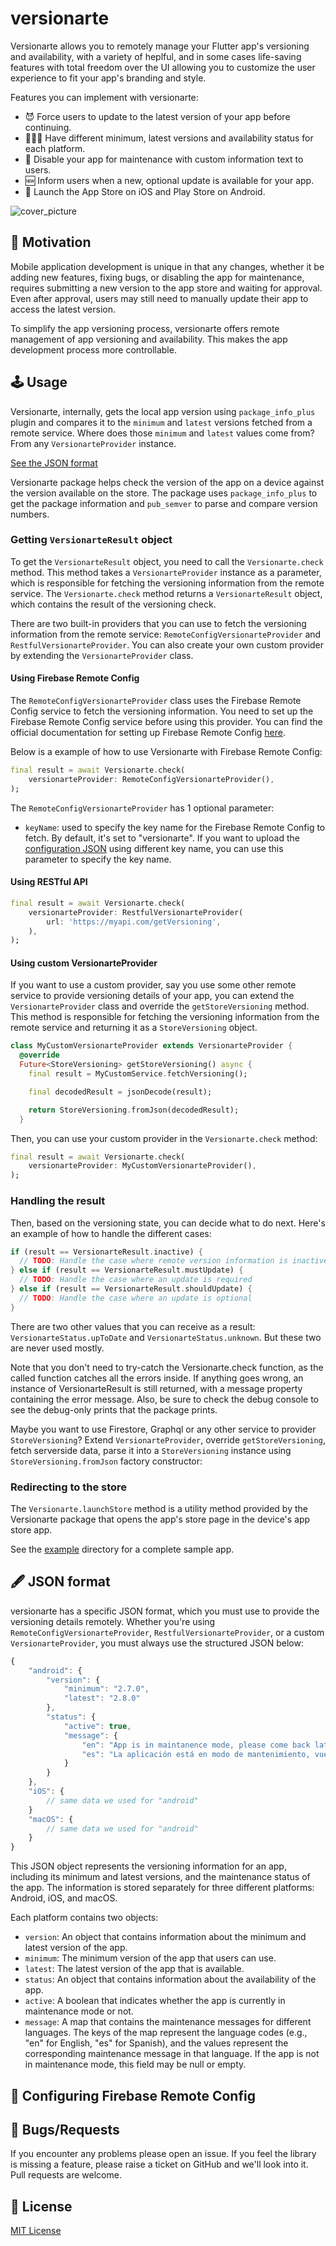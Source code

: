 # versionarte

Versionarte allows you to remotely manage your Flutter app's versioning and availability, with a variety of heplful, and in some cases life-saving features with total freedom over the UI allowing you to customize the user experience to fit your app's branding and style.

Features you can implement with versionarte:
- 😈 Force users to update to the latest version of your app before continuing.
- 💆🏻‍♂️ Have different minimum, latest versions and availability status for each platform.
- 🚧 Disable your app for maintenance with custom information text to users.
- 🆕 Inform users when a new, optional update is available for your app.
- 🔗 Launch the App Store on iOS and Play Store on Android.

<img src="https://raw.githubusercontent.com/kamranbekirovyz/versionarte/master/assets/cover.png" alt="cover_picture" />

## 🚀 Motivation

Mobile application development is unique in that any changes, whether it be adding new features, fixing bugs, or disabling the app for maintenance, requires submitting a new version to the app store and waiting for approval. Even after approval, users may still need to manually update their app to access the latest version.

To simplify the app versioning process, versionarte offers remote management of app versioning and availability. This makes the app development process more controllable.

## 🕹️ Usage

Versionarte, internally, gets the local app version using `package_info_plus` plugin and compares it to the `minimum` and `latest` versions fetched from a remote service. Where does those `minimum` and `latest` values come from? From any `VersionarteProvider` instance.

[See the JSON format](#json-format)

Versionarte package helps check the version of the app on a device against the version available on the store. The package uses `package_info_plus` to get the package information and `pub_semver` to parse and compare version numbers.

### Getting `VersionarteResult` object

To get the `VersionarteResult` object, you need to call the `Versionarte.check` method. This method takes a `VersionarteProvider` instance as a parameter, which is responsible for fetching the versioning information from the remote service. The `Versionarte.check` method returns a `VersionarteResult` object, which contains the result of the versioning check.

There are two built-in providers that you can use to fetch the versioning information from the remote service: `RemoteConfigVersionarteProvider` and `RestfulVersionarteProvider`. You can also create your own custom provider by extending the `VersionarteProvider` class.

#### Using Firebase Remote Config
The `RemoteConfigVersionarteProvider` class uses the Firebase Remote Config service to fetch the versioning information. You need to set up the Firebase Remote Config service before using this provider. You can find the official documentation for setting up Firebase Remote Config <a href="https://firebase.google.com/docs/remote-config">here</a>.

Below is a example of how to use Versionarte with Firebase Remote Config:

```dart
final result = await Versionarte.check(
    versionarteProvider: RemoteConfigVersionarteProvider(),
);
```

The `RemoteConfigVersionarteProvider` has 1 optional parameter:
- `keyName`: used to specify the key name for the Firebase Remote Config to fetch. By default, it's set to "versionarte". If you want to upload the [configuration JSON](#json-format) using different key name, you can use this parameter to specify the key name.

#### Using RESTful API

```dart
final result = await Versionarte.check(
    versionarteProvider: RestfulVersionarteProvider(
        url: 'https://myapi.com/getVersioning',
    ),
);
```

#### Using custom VersionarteProvider

If you want to use a custom provider, say you use some other remote service to provide versioning details of your app, you can extend the `VersionarteProvider` class and override the `getStoreVersioning` method. This method is responsible for fetching the versioning information from the remote service and returning it as a `StoreVersioning` object.

```dart
class MyCustomVersionarteProvider extends VersionarteProvider {
  @override
  Future<StoreVersioning> getStoreVersioning() async {
    final result = MyCustomService.fetchVersioning();

    final decodedResult = jsonDecode(result);

    return StoreVersioning.fromJson(decodedResult);
  }
```
    
Then, you can use your custom provider in the `Versionarte.check` method:

```dart
final result = await Versionarte.check(
    versionarteProvider: MyCustomVersionarteProvider(),
);
```

### Handling the result

Then, based on the versioning state, you can decide what to do next. Here's an example of how to handle the different cases:

```dart
if (result == VersionarteResult.inactive) {
  // TODO: Handle the case where remote version information is inactive
} else if (result == VersionarteResult.mustUpdate) {
  // TODO: Handle the case where an update is required
} else if (result == VersionarteResult.shouldUpdate) {
  // TODO: Handle the case where an update is optional
} 
```

There are two other values that you can receive as a result: `VersionarteStatus.upToDate` and `VersionarteStatus.unknown`. But these two are never used mostly.

Note that you don't need to try-catch the Versionarte.check function, as the called function catches all the errors inside. If anything goes wrong, an instance of VersionarteResult is still returned, with a message property containing the error message. Also, be sure to check the debug console to see the debug-only prints that the package prints.

Maybe you want to use Firestore, Graphql or any other service to provider `StoreVersioning`? Extend `VersionarteProvider`, override `getStoreVersioning`, fetch serverside data, parse it into a `StoreVersioning` instance using `StoreVersioning.fromJson` factory constructor:

### Redirecting to the store

The `Versionarte.launchStore` method is a utility method provided by the Versionarte package that opens the app's store page in the device's app store app.

See the <a href="https://github.com/kamranbekirovyz/versionarte/tree/main/example">example</a> directory for a complete sample app.

## 🖋️ JSON format

versionarte has a specific JSON format, which you must use to provide the versioning details remotely. Whether you're using `RemoteConfigVersionarteProvider`, `RestfulVersionarteProvider`, or a custom `VersionarteProvider`, you must always use the structured JSON below:

```js
{
    "android": {
        "version": {
            "minimum": "2.7.0",
            "latest": "2.8.0"
        },
        "status": {
            "active": true,
            "message": {
                "en": "App is in maintanence mode, please come back later.",
                "es": "La aplicación está en modo de mantenimiento, vuelva más tarde."
            }
        }
    },
    "iOS": {
        // same data we used for "android"
    }
    "macOS": {
        // same data we used for "android"
    }
}
```

This JSON object represents the versioning information for an app, including its minimum and latest versions, and the maintenance status of the app. The information is stored separately for three different platforms: Android, iOS, and macOS.

Each platform contains two objects:

- `version`: An object that contains information about the minimum and latest version of the app.
- `minimum`: The minimum version of the app that users can use.
- `latest`: The latest version of the app that is available.
- `status`: An object that contains information about the availability of the app.
- `active`: A boolean that indicates whether the app is currently in maintenance mode or not.
- `message`: A map that contains the maintenance messages for different languages. The keys of the map represent the language codes (e.g., "en" for English, "es" for Spanish), and the values represent the corresponding maintenance message in that language. If the app is not in maintenance mode, this field may be null or empty.

## 🚜 Configuring Firebase Remote Config

## 🐞 Bugs/Requests

If you encounter any problems please open an issue. If you feel the library is missing a feature, please raise a ticket on GitHub and we'll look into it. Pull requests are welcome.

## 📃 License

<a href="https://github.com/kamranbekirovyz/versionarte/blob/main/LICENSE">MIT License</a>